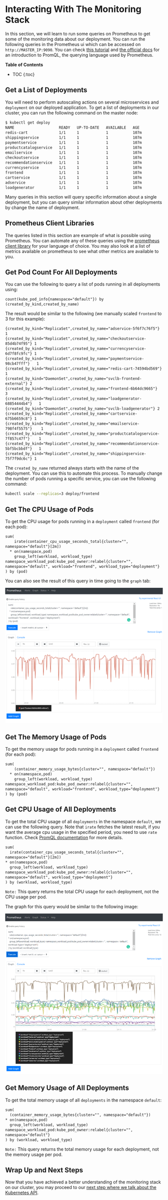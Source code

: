 # Interacting With The Monitoring Stack

In this section, we will learn to run some queries on Prometheus to get some of the monitoring
data about our deployment. You can run the following queries in the Prometheus ui
which can be accessed on `http://MASTER_IP:9090`. You can check [this tutorial](https://opensource.com/article/19/11/introduction-monitoring-prometheus)
and [the official docs](https://prometheus.io/docs/prometheus/latest/querying/basics/)
for an introduction to PromQL, the querying language used by Prometheus.

**Table of Contents**
- TOC
{:toc}

## Get a List of Deployments

You will need to perform autoscaling actions on several microservices and `deployment` on our deployed application.
To get a list of deployments in our cluster, you can run the following command on the master node:

```console
$ kubectl get deploy
NAME                    READY   UP-TO-DATE   AVAILABLE   AGE
redis-cart              1/1     1            1           107m
shippingservice         1/1     1            1           107m
paymentservice          1/1     1            1           107m
productcatalogservice   1/1     1            1           107m
emailservice            1/1     1            1           107m
checkoutservice         1/1     1            1           107m
recommendationservice   1/1     1            1           107m
currencyservice         1/1     1            1           107m
frontend                1/1     1            1           107m
cartservice             1/1     1            1           107m
adservice               1/1     1            1           107m
loadgenerator           1/1     1            1           107m
```

Many queries in this section will query specific information about a single deployment, but you can query similar information
about other deployments by change the name of deployment.

## Prometheus Client Libraries

The queries listed in this section are example of what is possible using Prometheus. You can automate any of
these queries using the [prometheus client library](https://prometheus.io/docs/instrumenting/clientlibs/)
for your language of choice. You may also look at a list of metrics available on prometheus to see what other
metrics are available to you.

## Get Pod Count For All Deployments

You can use the following to query a list of pods running in all deployments using:

```promql
count(kube_pod_info{namespace="default"}) by (created_by_kind,created_by_name)
```

The result would be similar to the following (we manually scaled `frontend` to 3 for this example):

```
{created_by_kind="ReplicaSet",created_by_name="adservice-5f6f7c76f5"}	1
{created_by_kind="ReplicaSet",created_by_name="checkoutservice-85d4b74f95"}	1
{created_by_kind="ReplicaSet",created_by_name="currencyservice-6d7f8fc9fc"}	1
{created_by_kind="ReplicaSet",created_by_name="paymentservice-98cb47fff"}	1
{created_by_kind="ReplicaSet",created_by_name="redis-cart-74594bd569"}	1
{created_by_kind="DaemonSet",created_by_name="svclb-frontend-external"}	2
{created_by_kind="ReplicaSet",created_by_name="frontend-6b64dc9665"}	3
{created_by_kind="ReplicaSet",created_by_name="loadgenerator-68854444b4"}	1
{created_by_kind="DaemonSet",created_by_name="svclb-loadgenerator"}	2
{created_by_kind="ReplicaSet",created_by_name="cartservice-675b6659c8"}	1
{created_by_kind="ReplicaSet",created_by_name="emailservice-798f4f5575"}	1
{created_by_kind="ReplicaSet",created_by_name="productcatalogservice-7f857c47f"}	1
{created_by_kind="ReplicaSet",created_by_name="recommendationservice-5bf5bcbbdf"}	1
{created_by_kind="ReplicaSet",created_by_name="shippingservice-75f7f9dc6c"}	1
```

The `created_by_name` returned always starts with the name of the deployment. You can
use this to automate this process. To manually change the number of pods running
a specific service, you can use the following command:

```sh
kubectl scale --replicas=3 deploy/frontend
```

## Get The CPU Usage of Pods

To get the CPU usage for pods running in a `deployment` called `frontend` (for each pod):

```promql
sum(
    irate(container_cpu_usage_seconds_total{cluster="", namespace="default"}[2m])
  * on(namespace,pod)
    group_left(workload, workload_type) namespace_workload_pod:kube_pod_owner:relabel{cluster="", namespace="default", workload="frontend", workload_type="deployment"}
) by (pod)
```

You can also see the result of this query in time going to the `graph` tab:

[![Screenshot of load generator](./img/prometheus-01.png)](./img/prometheus-01.png)

## Get The Memory Usage of Pods

To get the memory usage for pods running in a `deployment` called `frontend` (for each pod):

```promql
sum(
    (container_memory_usage_bytes{cluster="", namespace="default"})
  * on(namespace,pod)
    group_left(workload, workload_type) namespace_workload_pod:kube_pod_owner:relabel{cluster="", namespace="default", workload="frontend", workload_type="deployment"}
) by (pod)
```

## Get CPU Usage of All Deployments

To get the total CPU usage of all `deployments` in the namespace `default`, we can use the following query.
Note that `irate` fetches the latest result, if you want the average cpu usage in the specified period,
you need to use `rate` function. Check [PromQL documentation](https://prometheus.io/docs/prometheus/latest/querying/functions/)
for more details.

```promql
sum(
  irate(container_cpu_usage_seconds_total{cluster="", namespace="default"}[2m])
* on(namespace,pod)
  group_left(workload, workload_type) namespace_workload_pod:kube_pod_owner:relabel{cluster="", namespace="default", workload_type="deployment"}
) by (workload, workload_type)
```

`Note:` This query returns the total CPU usage for each deployment, not the CPU usage per pod.

The graph for this query would be similar to the following image:

[![Screenshot of load generator](./img/prometheus-02.png)](./img/prometheus-02.png)

## Get Memory Usage of All Deployments

To get the total memory usage of all `deployments` in the namespace `default`:

```promql
sum(
  (container_memory_usage_bytes{cluster="", namespace="default"})
* on(namespace,pod)
  group_left(workload, workload_type) namespace_workload_pod:kube_pod_owner:relabel{cluster="", namespace="default"}
) by (workload, workload_type)
```

`Note:` This query returns the total memory usage for each deployment, not the memory usage per pod.

## Wrap Up and Next Steps

Now that you have achieved a better understanding of the monitoring stack on our
cluster, you may proceed to our [next step where we talk about the Kubernetes API](07-kubernetes-api.md).
